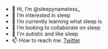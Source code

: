 - 👋 Hi, I’m @sleepynameless_
- 👀 I’m interested in sleep
- 🌱 I’m currently learning what sleep is
- 💞️ I’m looking to collaborate on sleep
- 🔘 I'm autistic and like sleep
- 📫 How to reach me: [Twitter](https://twitter.com/sleepynameless_)
